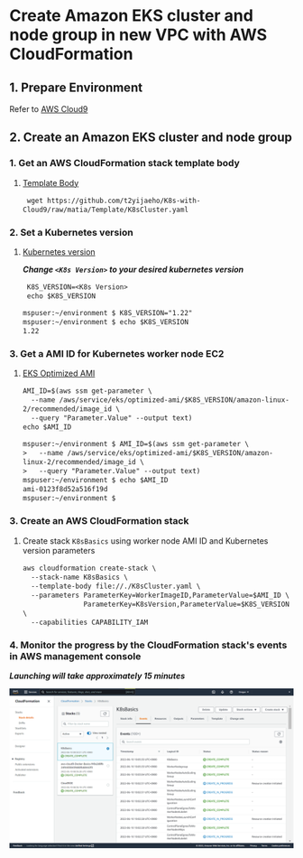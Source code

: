 # Create Amazon EKS cluster and node group in new VPC with AWS CloudFormation


## 1. Prepare Environment

Refer to [AWS Cloud9](https://github.com/t2yijaeho/Docker-with-AWS-Cloud9)


## 2. Create an Amazon EKS cluster and node group


### 1. Get an AWS CloudFormation stack template body

1. [Template Body](https://github.com/t2yijaeho/Amazon-EKS-with-CloudFormation/blob/matia/Template/K8sCluster.yaml)

    ```console
     wget https://github.com/t2yijaeho/K8s-with-Cloud9/raw/matia/Template/K8sCluster.yaml
    ```


### 2. Set a Kubernetes version

1. [Kubernetes version](https://docs.aws.amazon.com/eks/latest/userguide/platform-versions.html)
   
    ***Change `<K8s Version>` to your desired kubernetes version***
   
    ```console
     K8S_VERSION=<K8s Version>
     echo $K8S_VERSION
    ```
    
    ```console
    mspuser:~/environment $ K8S_VERSION="1.22"
    mspuser:~/environment $ echo $K8S_VERSION
    1.22
    ```


### 3. Get a AMI ID for Kubernetes worker node EC2

1. [EKS Optimized AMI](https://docs.aws.amazon.com/eks/latest/userguide/eks-optimized-ami.html)

    ```cli
    AMI_ID=$(aws ssm get-parameter \
      --name /aws/service/eks/optimized-ami/$K8S_VERSION/amazon-linux-2/recommended/image_id \
      --query "Parameter.Value" --output text)
    echo $AMI_ID
    ```    
    
    ```console
    mspuser:~/environment $ AMI_ID=$(aws ssm get-parameter \
    >   --name /aws/service/eks/optimized-ami/$K8S_VERSION/amazon-linux-2/recommended/image_id \
    >   --query "Parameter.Value" --output text)
    mspuser:~/environment $ echo $AMI_ID
    ami-0123f8d52a516f19d
    mspuser:~/environment $ 
    ```


### 3. Create an AWS CloudFormation stack

1. Create stack `K8sBasics` using worker node AMI ID and Kubernetes version parameters

    ```console
    aws cloudformation create-stack \
      --stack-name K8sBasics \
      --template-body file://./K8sCluster.yaml \
      --parameters ParameterKey=WorkerImageID,ParameterValue=$AMI_ID \
                   ParameterKey=K8sVersion,ParameterValue=$K8S_VERSION \
      --capabilities CAPABILITY_IAM
    ```


### 4. Monitor the progress by the CloudFormation stack's events in AWS management console
   ***Launching will take approximately 15 minutes***

<img src="https://github.com/t2yijaeho/Amazon-EKS-with-CloudFormation/blob/matia/images/CloudFormation%20Stack%20Creation%20Events.png?raw=true">

